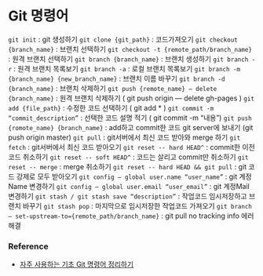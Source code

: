 # Git 명령어

`git init` : git 생성하기
`git clone {git_path}` : 코드가져오기
`git checkout {branch_name}` : 브랜치 선택하기
`git checkout -t {remote_path/branch_name}` : 원격 브랜치 선택하기
`git branch {branch_name}` : 브랜치 생성하기
`git branch -r` : 원격 브랜치 목록보기
`git branch -a` : 로컬 브랜치 목록보기
`git branch -m {branch_name} {new_branch_name}` : 브랜치 이름 바꾸기
`git branch -d {branch_name}` : 브랜치 삭제하기
`git push {remote_name} — delete {branch_name}` : 원격 브랜치 삭제하기 ( git push origin — delete gh-pages )
`git add {file_path}` : 수정한 코드 선택하기 ( git add * )
`git commit -m “commit_description”` : 선택한 코드 설명 적기 ( git commit -m “내용”)
`git push {romote_name} {branch_name}` : add하고 commit한 코드 git server에 보내기 (git push origin master)
`git pull` : git서버에서 최신 코드 받아와 merge 하기
`git fetch` : git서버에서 최신 코드 받아오기
`git reset -- hard HEAD^` : commit한 이전 코드 취소하기
`git reset -- soft HEAD^` : 코드는 살리고 commit만 취소하기
`git reset -- merge` : merge 취소하기
`git reset -- hard HEAD && git pull` : git 코드 강제로 모두 받아오기
`git config — global user.name “user_name”` : git 계정Name 변경하기
`git config — global user.email “user_email”` : git 계정Mail변경하기
`git stash / git stash save “description”` : 작업코드 임시저장하고 브랜치 바꾸기
`git stash pop` : 마지막으로 임시저장한 작업코드 가져오기
`git branch — set-upstream-to={remote_path/branch_name}` : git pull no tracking info 에러해결


### Reference
- [자주 사용하는 기초 Git 명령어 정리하기](https://pks2974.medium.com/%EC%9E%90%EC%A3%BC-%EC%82%AC%EC%9A%A9%ED%95%98%EB%8A%94-%EA%B8%B0%EC%B4%88-git-%EB%AA%85%EB%A0%B9%EC%96%B4-%EC%A0%95%EB%A6%AC%ED%95%98%EA%B8%B0-533b3689db81)